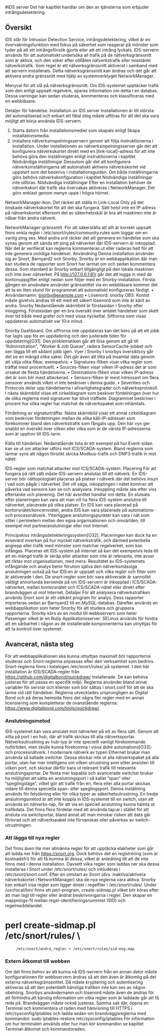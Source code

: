 #IDS server
Det här kapitlet handlar om den av tjänsterna som erbjuder intrångsdetektering.

## Översikt
IDS står för Intrusion Detection Service, intrångsdetektering, vilket är en övervakningsfunktion med fokus på säkerhet som reagerar på mönster som tyder på att ett intrångsförsök gjorts eller att ett intrång lyckats. IDS-servern används för att automatiskt undersöka all trafik på de nätverksgränssnitt som är aktiva, och den söker efter otillåten nätverkstrafik eller misstänkt nätverkstrafik.
Som regel är ett nätverksgränssnitt aktiverat i samband med att servern installerats. Detta nätverksgränssnitt kan ändras och det går att aktivera andra gränssnitt med hjälp av systemverktyget NetworkManager.

Menyval för att slå på nätverksgränssnitt.
Om IDS-systemet upptäcker trafik som den enligt uppsatt regelverk, sparas information om detta i en databas. Dessa varningar kan sedan studeras, kommenteras och klassificeras med en webbläsare.

Detaljer för händelse.
Installation av IDS server
Installationen är till största del automatiserad och enbart ett fåtal steg måste utföras för att det ska vara möjligt att börja använda IDS-servern.
1. Starta datorn från installationsmediet som skapats enligt Skapa installationsmedia.
2. Installera nätverksinspelningsservern genom att följa instruktionerna i Installation.
Under installationen av nätverksinpelningsserver går det att konfigurera nätverkskortet direkt med en [link-local]-adress för att inte behöva göra den inställningen enligt instruktionerna i kapitlet Nödvändiga inställningar
Dessutom går det att konfigurera nätverksinställningarna att automatiskt aktivera nätverkskortet vid uppstart som det beskrivs i installationsguiden. Om båda inställningarna görs behövs nätverkskonfiguration i kapitlet Nödvändiga inställningar inte utföras.
Nödvändiga inställningar
Efter en installation behöver de nätverkskort där trafik ska övervakas aktiveras i NetworkManager. Det görs enklast genom menyn uppe i högra hörnet.

NetworkManager-ikon.
Det räcker att ställa in Link-Local Only på det önskade nätverkskortet för att det ska fungera. Sätt helst inte en IP-adress på nätverkskortet eftersom det av säkerhetsskäl är bra att maskinen inte är nåbar från andra nätverk.

NetworkManager-gränssnitt.
För att säkerställa att allt är korrekt uppsatt finns enkla regler i /etc/snort/rules/community.rules som loggar om en vanlig ping ses. Med andra ord räcker det att generera en händelse som ska synas genom att sända ett ping på nätverket där IDS-servern är inkopplad. När det är verifierat kan reglerna kommenteras ut eller raderas helt för att inte generera onödiga händelser.
Användning
Denna installation använder sig av Snort, Barnyard2 och Snorby. Snorby är en webbapplikation där man kan studera de rapporter som Snort har larmat om och sedan kommentera dessa.
Som standard är Snorby enbart tillgängligt på den lokala maskinen och inte över nätverket. På http://127.0.0.1:81/ går det att logga in med de kontonuppgifter enligt nedan som följer med en Snorby-installation. Första gången en användare använder gränssnittet via en webbläsare kommer det att ta en liten stund för programmet att automatiskt konfigureras färdigt.
• Användarnamn: snorby@example.com
• Lösenord: snorby
OBS: Kontot måste givetvis ändras till ett med ett säkert lösenord som inte är känt av andra.
Snorby
Nedanstående skärmbild är förstasidan i Snorby efter inloggning. Förstasidan ger en bra översikt över antalet händelser som skett över tid både med grafer och med vissa nyckeltal. Siffrorna som visas uppdateras automatiskt var 10:e minut.

Snorby Dashboard.
Om siffrorna inte uppdateras kan det bero på att ett jobb har lagts upp för en uppdatering och den justerade tiden för uppdatering[O31]. Den problematiken går att lösa genom att gå till ”Administration”, ”Worker & Job Queue”, radera SensorCache-jobbet och sen lägga till ett sådant jobb igen.
Vyer i Snorby
I snorbys översiktsvy går det se en mängd olika saker. Det går även att titta på insamlat data genom att välja olika flikar, exempelvis:
• Signatures-fliken visar vilka regler som träffat mest procentuellt.
• Sources-fliken visar vilken IP-adress det är som orsakat de flesta händelserna.
• Destinations-fliken visar vilken IP-adress det är som blir mest attackerad.
• Sensors-fliken är mest intressant om flera sensorer används vilket vi inte beskriver i denna guide.
• Severities och Protocols delar upp händelserna i allvarlighetsgrader och nätverksprotokoll.
I nästa skärmbild visas ett cirkeldiagram som beskiver fördelningen över hur de olika reglerna med signaturer har blivit träffade. Diagrammet beskriver i procent hur olika regler har matchat de nätverkspaket som inhämtats.

Fördelning av signaturträffar.
Nästa skärmbild visar ett annat cirkeldiagram som beskriver fördelningen mellan de olika käll-IP-adresser som förekommer bland den nätverkstrafik som fångats upp. Den här vyn ger snabbt en översikt över vilken eller vilka som är de värsta IP-adresserna som är upphov till IDS-larm.

Källa till händelser.
Nedanstående lista är ett exempel på hur Event-sidan kan se ut om attacker utförs mot ICS/SCADA-system. Bland reglerna som larmar syns att någon försökt skicka Modbus-trafik och DNP3-trafik in mot nätet:

IDS-regler som matchat attacker mot ICS/SCADA-system.
Placering
För att fungera på rätt sätt måste IDS-servern anslutas till ett nätverk. En IDS-server bör nättopologiskt placeras på platser i nätverk där det behövs insyn i vad som pågår i nätverket. Det vill säga, inkopplingen i nätet kommer att påverka vad sensorn kan se och analysera. Inkoppling måste ske efter viss eftertanke och planering. Det här avsnittet handlar om detta.
En slutsats efter planeringen kan vara att man vill ha flera IDS-system anslutna till nätverket, placerade på olika platser. En IDS kan vara placerad på kontorsnätet/koncernnätet, andra IDS kan vara placerade på automations- och processnätverk. Ytterliggare anslutningspunkter kan vara i nät som sitter i perimetern mellan den egna organisationen och omvärlden, till exempel mot partneranslutningar eller mot Internet.

Principskiss intrångsdetekteringssystem[O32].
Placeringen kan dock ha en avsevärd inverkan på hur mycket nätverkstrafik, och därmed potentiella angrepp eller trafik med mönster som matchar regelverket, som kan infångas. Placeras ett IDS-system på Internet så kan det exempelvis leda till att en mängd trafik är skräp eller attacker som inte är relevanta, inte avser att riktas mot organisationen, med mera.
Resultatet av IDS-systemets infångande och analys beror förutom själva den nätverksmässiga anslutningen också på hur IDS:en är uppsatt och vilka regler och filter som är aktiverade i den. De snort-regler som bör vara aktiverade är sannolikt väldigt annorlunda beroende på om IDS-servern är inkopplad i ICS/SCADA-nätverket, mellan kontorsnätet och ICS/SCADA-nätet eller direkt efter brandväggen ut mot Internet.
Detaljer
För att analysera nätverkstrafiken används Snort som är ett välkänt program för analys. Dess rapporter importeras sedan av Barnyard2 till en MySQL-databas. Därefter används en webbapplikation som heter Snorby för att studera och gruppera rapporterna.
Snorby körs av en modul till webbservern som heter Passenger vilket är en Ruby Applikationsserver.
SELinux används för hindra att en sårbarhet i någon av de installerade komponenterna kan utnyttjas för att ta kontroll över systemet.

## Avancerat, nästa steg
För att webbapplikationen ska kunna utnyttjas maximalt bör rapporterna studeras och Snort-reglerna anpassas efter den verksamhet som bedrivs. Snort-reglerna finns i katalogen /etc/snort/rules/ på systemet.
I den här installation är IDS/SCADA-regler från https://github.com/digitalbond/quickdraw/ installerade. De kan behöva justeras för att passa en specifik miljö. Reglerna använder bland annat variabler för servrar och klienter som bör sättas i snort.conf för att de ska larma vid rätt händelser.
Reglerna utvecklades ursprungligen av Digital Bond och på deras hemsida finns det några fler regler med en annan licensiering som kompletterar de ovanstående reglerna: https://www.digitalbond.com/tools/quickdraw/.

### Anslutningsmetod
IDS-systemet kan vara anslutet mot nätverket på ett av flera sätt. Genom att sitta på port i en hub, där all trafik skickas till alla nätverksportar. Nätverksutrustning av hub-typ är inte speciellt vanligt förekommande nuförtiden, men skulle kunna förekomma i vissa äldre automations[O33]- och processnätverk.
I modernare nätverk av typen Ethernet brukar man använda så kallade switchar. Dessa skickar inte ut alla nätverkspaket på alla portar, utan har mer intelligens om vilken utrustning som sitter ansluten till vilken port, och skickar därför bara ut relevant trafik till relevanta anslutningsportar. De flesta mer kapabla och avancerade switchar brukar ha möjlighet att sätta en anslutningsport i så kallat ”span” eller ”speglingsläge”, vilket gör att trafik från en, flera eller alla portar skickas vidare till denna speciella span- eller speglingsport. Denna inställning används för felsökning eller för olika typer av säkerhetsutrustning.
En tredje anslutningsmetod är att inte koppla in IDS-systemet till en switch, utan att använda en nätverks-tap, för att via en speciell anslutning kunna hämta ut trafikdata. Det finns flera fördelar med att använda tap:ar i stället för att ansluta via switchportar, bland annat att man minskar risken att data går förlorad och att nätverkspaket inte förvanskas eller påverkas av switch-utrustningen.

### Att lägga till nya regler
Det finns även lite mer allmänna regler för att upptäcka elakheter som går att ladda ner från https://snort.org. Dock behövs det en registrering (som är kostnadsfri) för att få komma åt dessa, vilket är anledning till att de inte finns med i denna installation.
Oavsett vilka regler som laddas ner ska dessa installeras i Snort under /etc/snort/rules/ och inkluderas i /etc/snort/snort.conf. Efter en omstart av Snort (dvs. inaktiva/aktivera nätverkskortet i NetworkManager) ska de nya reglerna vara aktiva. Snorby kan enbart visa regler som ligger direkt i regelfiler i /etc/snort/rules/.
Under /usr/local/bin/ finns ett perl-program, create-sidmap.pl vilket bör köras efter att man lagt till regler eller ändrat beskrivningarna i regler. Den skapar en mappnings-fil mellan regel-identifieringsnummret (SID) och regelmeddelandet.
# perl create-sidmap.pl /etc/snort/rules/ \
         /etc/snort/andra_regler > /etc/snort/rules/sid-msg.map

### Extern åtkomst till webben
Om det finns behov av att kunna nå IDS-servern från en annan dator måste konfigurationen för webbservern ändras så att den även är åtkomlig på det externa nätverksgränssnittet. Då måste kryptering och autentisering aktiveras så att den potentiellt känsliga trafiken inte kan ses av någon obehörig. Snorbys användernamn och lösenord måste även de ändras för att förhindra att känslig information om vilka regler som är laddade går att få reda på.
Brandväggen måste också justeras. Samma sak där, öppna en Terminal och kommentera ut raden med hänvisning till HTTPS i /etc/sysconfig/iptables och ladda sedan om brandväggsreglerna med kommandot:
    sudo iptables-restore /etc/sysconfig/iptables
För information om hur terminalen används eller hur man kör kommandon se kapitlet Terminal-åtkomst och kommandoraden.
